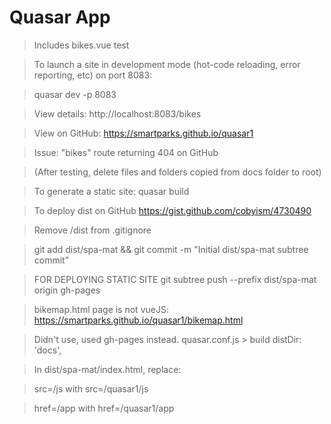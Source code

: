 # Quasar App

> Includes bikes.vue test

> To launch a site in development mode (hot-code reloading, error reporting, etc) on port 8083:

> quasar dev -p 8083

> View details: http://localhost:8083/bikes

> View on GitHub: https://smartparks.github.io/quasar1

> Issue: "bikes" route returning 404 on GitHub

> (After testing, delete files and folders copied from docs folder to root)

> To generate a static site:
> quasar build

> To deploy dist on GitHub https://gist.github.com/cobyism/4730490

> Remove /dist from .gitignore

> git add dist/spa-mat && git commit -m "Initial dist/spa-mat subtree commit"

> FOR DEPLOYING STATIC SITE
> git subtree push --prefix dist/spa-mat origin gh-pages


> bikemap.html page is not vueJS: https://smartparks.github.io/quasar1/bikemap.html

> Didn't use, used gh-pages instead.
> quasar.conf.js > build
> distDir: 'docs',


> In dist/spa-mat/index.html, replace:

> src=/js with src=/quasar1/js

> href=/app with href=/quasar1/app
